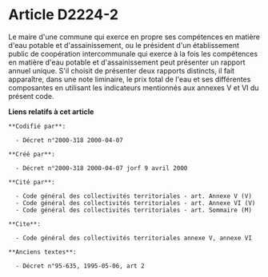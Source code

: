 # Article D2224-2

Le maire d'une commune qui exerce en propre ses compétences en matière d'eau potable et d'assainissement, ou le président
d'un établissement public de coopération intercommunale qui exerce à la fois les compétences en matière d'eau potable et
d'assainissement peut présenter un rapport annuel unique. S'il choisit de présenter deux rapports distincts, il fait
apparaître, dans une note liminaire, le prix total de l'eau et ses différentes composantes en utilisant les indicateurs
mentionnés aux annexes V et VI du présent code.

**Liens relatifs à cet article**

	**Codifié par**:

	  - Décret n°2000-318 2000-04-07

	**Créé par**:

	  - Décret n°2000-318 2000-04-07 jorf 9 avril 2000

	**Cité par**:

	  - Code général des collectivités territoriales - art. Annexe V (V)
	  - Code général des collectivités territoriales - art. Annexe VI (V)
	  - Code général des collectivités territoriales - art. Sommaire (M)

	**Cite**:

	  - Code général des collectivités territoriales annexe V, annexe VI

	**Anciens textes**:

	  - Décret n°95-635, 1995-05-06, art 2
